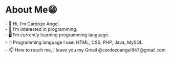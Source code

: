 <h1>About Me😁</h1>
- 👋 Hi, I’m Cardozo Angel.<br>
- 👀 I’m interested in programming.<br>
- 🖥️ I’m currently learning programming language.<br>
- 🖱️ Programming language I use: HTML, CSS, PHP, Java, MySQL.<br>
- 📫 How to reach me, I leave you my Gmail @cardozoangel847@gmail.com
<!---
CardozoAngel/CardozoAngel is a ✨ special ✨ repository because its `README.md` (this file) appears on your GitHub profile.
You can click the Preview link to take a look at your changes.
--->
